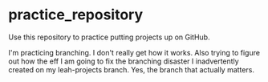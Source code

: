 # practice_repository

Use this repository to practice putting projects up on GitHub.

I'm practicing branching. I don't really get how it works. Also trying to figure out how the eff I am going to fix the branching disaster I inadvertently created on my leah-projects branch. Yes, the branch that actually matters.
